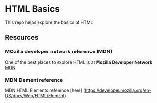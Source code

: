 # HTML Basics
This repo helps explore the basics of HTML

## Resources
### MOzilla developer network reference (MDN)
One of the best places to explore HTML is at __Mozilla Developer Network__ [MDN](https://developer.mozilla.org/en-US/docs/Learn/HTML/Introduction_to_HTML)

### MDN Element reference
MDN HTML  Elements reference [here] (https://developer.mozilla.org/en-US/docs/Web/HTML/Element)